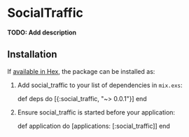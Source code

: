 # SocialTraffic

**TODO: Add description**

## Installation

If [available in Hex](https://hex.pm/docs/publish), the package can be installed as:

  1. Add social_traffic to your list of dependencies in `mix.exs`:

        def deps do
          [{:social_traffic, "~> 0.0.1"}]
        end

  2. Ensure social_traffic is started before your application:

        def application do
          [applications: [:social_traffic]]
        end

